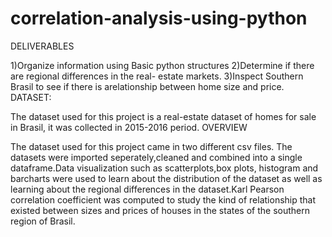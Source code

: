 # correlation-analysis-using-python
DELIVERABLES


1)Organize information using Basic python structures
2)Determine if there are regional differences in the real- estate markets.
3)Inspect Southern Brasil to see if there is  arelationship between home size and price.
DATASET:

The dataset used for this project is a real-estate dataset of homes for sale in Brasil, it was collected in 2015-2016 period.
OVERVIEW

The dataset used for this project came in two different csv files. The datasets were imported seperately,cleaned and combined into a single dataframe.Data visualization such as scatterplots,box plots, histogram and barcharts were used to learn about the distribution of the dataset as well as learning about the regional differences in the dataset.Karl Pearson correlation coefficient was computed to study the kind of relationship that existed between sizes and prices of houses in the states of the southern region of Brasil.
